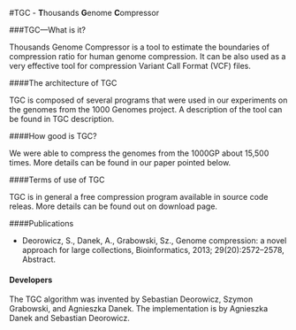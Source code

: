 #TGC - **T**housands **G**enome **C**ompressor

###TGC—What is it?

Thousands Genome Compressor is a tool to estimate the boundaries of compression ratio for human genome compression. It can be also used as a very effective tool for compression Variant Call Format (VCF) files.

####The architecture of TGC

TGC is composed of several programs that were used in our experiments on the genomes from the 1000 Genomes project. A description of the tool can be found in TGC description.

####How good is TGC?

We were able to compress the genomes from the 1000GP about 15,500 times. More details can be found in our paper pointed below.

####Terms of use of TGC

TGC is in general a free compression program available in source code releas. More details can be found out on download page.

####Publications

 + Deorowicz, S., Danek, A., Grabowski, Sz., Genome compression: a novel approach for large collections, Bioinformatics, 2013; 29(20):2572–2578, Abstract.


#### Developers

The TGC algorithm was invented by Sebastian Deorowicz, Szymon Grabowski, and Agnieszka Danek.
The implementation is by Agnieszka Danek and Sebastian Deorowicz.

